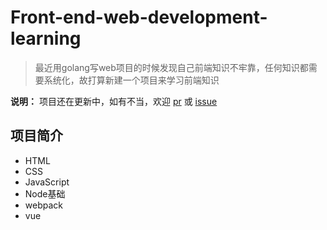 # Front-end-web-development-learning

> 最近用golang写web项目的时候发现自己前端知识不牢靠，任何知识都需要系统化，故打算新建一个项目来学习前端知识

**说明：** 项目还在更新中，如有不当，欢迎 [pr](https://github.com/lesenelir/Front-end-web-development-learning/pulls) 或 [issue](https://github.com/lesenelir/Front-end-web-development-learning/issues)

## 项目简介
- HTML
- CSS
- JavaScript
- Node基础
- webpack
- vue


